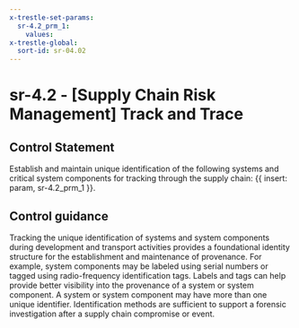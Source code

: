 ```yaml
---
x-trestle-set-params:
  sr-4.2_prm_1:
    values:
x-trestle-global:
  sort-id: sr-04.02
---
```


# sr-4.2 - \[Supply Chain Risk Management\] Track and Trace

## Control Statement

Establish and maintain unique identification of the following systems and critical system components for tracking through the supply chain: {{ insert: param, sr-4.2_prm_1 }}.

## Control guidance

Tracking the unique identification of systems and system components during development and transport activities provides a foundational identity structure for the establishment and maintenance of provenance. For example, system components may be labeled using serial numbers or tagged using radio-frequency identification tags. Labels and tags can help provide better visibility into the provenance of a system or system component. A system or system component may have more than one unique identifier. Identification methods are sufficient to support a forensic investigation after a supply chain compromise or event.
